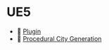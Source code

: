 # UE5

- 📁 [Plugin](/UnrealEngine/UE5/plugin/plugin)
- 📄 [Procedural City Generation](/UnrealEngine/UE5/proceduralCityGeneration)
